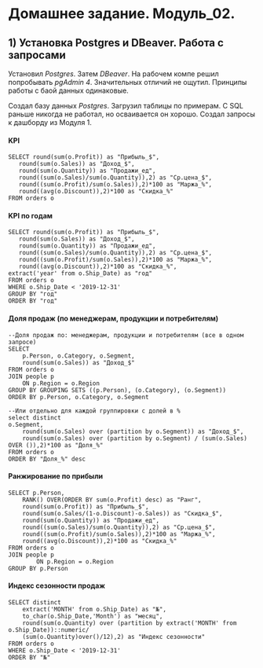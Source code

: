 # Домашнее задание. Модуль_02.

## 1) Установка Postgres и DBeaver. Работа с запросами
Установил _Postgres_. Затем _DBeaver_. На рабочем компе решил попробывать _pgAdmin 4_. Значительных отличий не ощутил. Принципы работы с баой данных одинаковые.

Создал базу данных _Postgres_. Загрузил таблицы по примерам.
С SQL раньше никогда не работал, но осваивается он хорошо. Создал запросы к дашборду из Модуля 1.
#### KPI
    SELECT round(sum(o.Profit)) as "Прибыль_$",
       round(sum(o.Sales)) as "Доход_$",
       round(sum(o.Quantity)) as "Продажи_ед",
       round((sum(o.Sales)/sum(o.Quantity)),2) as "Ср.цена_$",
       round((sum(o.Profit)/sum(o.Sales)),2)*100 as "Маржа_%",
       round((avg(o.Discount)),2)*100 as "Скидка_%"
    FROM orders o
#### KPI по годам    
    SELECT round(sum(o.Profit)) as "Прибыль_$",
       round(sum(o.Sales)) as "Доход_$",
	   round(sum(o.Quantity)) as "Продажи_ед",
	   round((sum(o.Sales)/sum(o.Quantity)),2) as "Ср.цена_$",
	   round((sum(o.Profit)/sum(o.Sales)),2)*100 as "Маржа_%",
	   round((avg(o.Discount)),2)*100 as "Скидка_%",
    extract('year' from o.Ship_Date) as "год"
    FROM orders o
    WHERE o.Ship_Date < '2019-12-31'
    GROUP BY "год"
    ORDER BY "год"
#### Доля продаж (по менеджерам, продукции и потребителям)
	--Доля продаж по: менеджерам, продукции и потребителям (все в одном запросе)
	SELECT 
	    p.Person, o.Category, o.Segment,
	    round(sum(o.Sales)) as "Доход_$"
	FROM orders o
	JOIN people p
	    ON p.Region = o.Region
	GROUP BY GROUPING SETS ((p.Person), (o.Category), (o.Segment))
	ORDER BY p.Person, o.Category, o.Segment

	--Или отдельно для каждой группировки с долей в %
	select distinct
	o.Segment,
	    round(sum(o.Sales) over (partition by o.Segment)) as "Доход_$",
	    round(sum(o.Sales) over (partition by o.Segment) / (sum(o.Sales) OVER ()),2)*100 as "Доля_%"
	FROM orders o
	ORDER BY "Доля_%" desc
#### Ранжирование по прибыли
	SELECT p.Person,
		RANK() OVER(ORDER BY sum(o.Profit) desc) as "Ранг",
		round(sum(o.Profit)) as "Прибыль_$",
		round(sum(o.Sales/(1-o.Discount)-o.Sales)) as "Скидка_$",
		round(sum(o.Quantity)) as "Продажи_ед",
		round((sum(o.Sales)/sum(o.Quantity)),2) as "Ср.цена_$",
		round((sum(o.Profit)/sum(o.Sales)),2)*100 as "Маржа_%",
		round((avg(o.Discount)),2)*100 as "Скидка_%"
	FROM orders o
	JOIN people p
	        ON p.Region = o.Region
	GROUP BY p.Person

#### Индекс сезонности продаж
	SELECT distinct
		extract('MONTH' from o.Ship_Date) as "№",
		to_char(o.Ship_Date,'Month') as "месяц",
		round(sum(o.Quantity) over (partition by extract('MONTH' from o.Ship_Date))::numeric/
		(sum(o.Quantity)over()/12),2) as "Индекс сезонности"
	FROM orders o
	WHERE o.Ship_Date < '2019-12-31'
	ORDER BY "№"
